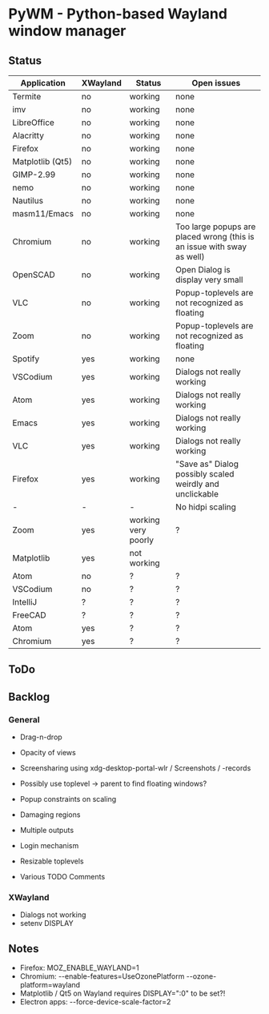 # PyWM - Python-based Wayland window manager

## Status

| Application            |  XWayland | Status              | Open issues                                              |
|------------------------|-----------|---------------------|----------------------------------------------------------|
| Termite                |    no     | working             |                none                                      |
| imv                    |    no     | working             |                none                                      |
| LibreOffice            |    no     | working             |                none                                      |
| Alacritty              |    no     | working             |                none                                      |
| Firefox                |    no     | working             |                none                                      |
| Matplotlib (Qt5)       |    no     | working             |                none                                      |
| GIMP-2.99              |    no     | working             |                none                                      |
| nemo                   |    no     | working             |                none                                      |
| Nautilus               |    no     | working             |                none                                      |
| masm11/Emacs           |    no     | working             |                none                                      |
| Chromium               |    no     | working             | Too large popups are placed wrong (this is an issue with sway as well) |
| OpenSCAD               |    no     | working             | Open Dialog is display very small                        |
| VLC                    |    no     | working             | Popup-toplevels are not recognized as floating           |
| Zoom                   |    no     | working             | Popup-toplevels are not recognized as floating           |
| Spotify                |    yes    | working             |                none                                      |
| VSCodium               |    yes    | working             | Dialogs not really working                               |
| Atom                   |    yes    | working             | Dialogs not really working                               |
| Emacs                  |    yes    | working             | Dialogs not really working                               |
| VLC                    |    yes    | working             | Dialogs not really working                               |
| Firefox                |    yes    | working             | "Save as" Dialog possibly scaled weirdly and unclickable |
| -                      |    -      | -                   | No hidpi scaling                                         |
| Zoom                   |    yes    | working very poorly | ?                                                        |
| Matplotlib             |    yes    | not working         |                                                          |
| Atom                   |    no     | ?                   | ?                                                        |
| VSCodium               |    no     | ?                   | ?                                                        |
| IntelliJ               |    ?      | ?                   | ?                                                        |
| FreeCAD                |    ?      | ?                   | ?                                                        |
| Atom                   |    yes    | ?                   | ?                                                        |
| Chromium               |    yes    | ?                   | ?                                                        |


## ToDo


## Backlog

### General

- Drag-n-drop
- Opacity of views
- Screensharing using xdg-desktop-portal-wlr / Screenshots / -records

- Possibly use toplevel -> parent to find floating windows?
- Popup constraints on scaling
- Damaging regions
- Multiple outputs
- Login mechanism
- Resizable toplevels
- Various TODO Comments

### XWayland

- Dialogs not working
- setenv DISPLAY

## Notes

- Firefox: MOZ_ENABLE_WAYLAND=1
- Chromium: --enable-features=UseOzonePlatform --ozone-platform=wayland
- Matplotlib / Qt5 on Wayland requires DISPLAY=":0" to be set?!
- Electron apps: --force-device-scale-factor=2
